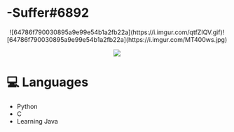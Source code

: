 # -Suffer#6892

<p align="center">
![64786f790030895a9e99e54b1a2fb22a](https://i.imgur.com/qtfZIQV.gif)![64786f790030895a9e99e54b1a2fb22a](https://i.imgur.com/MT400ws.jpg)


  
<p align="center">
<a href="https://dsc.bio/357272892771270656">
  <img src="https://lanyard.cnrad.dev/api/357272892771270656?" /
theme=light&bg=9ecf80&animated=true&hideDiscrim=true&borderRadius=30px&idleMessage=Probably%20doing%20something%20else..." />

</a>

# 💻 Languages

- Python
- C
- Learning Java

